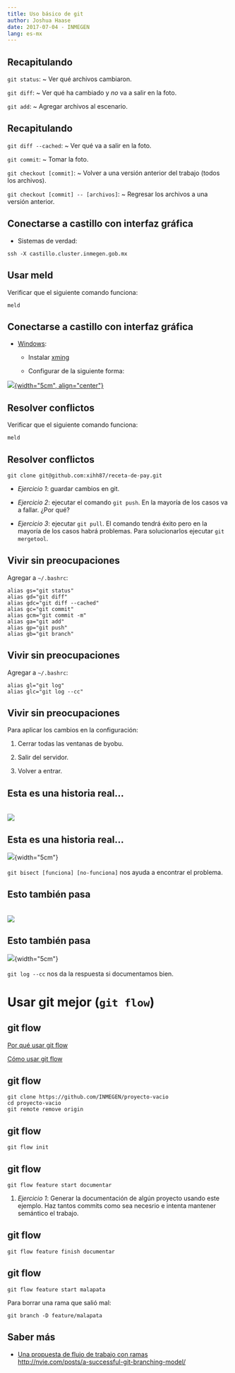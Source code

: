 ```yaml
---
title: Uso básico de git
author: Joshua Haase
date: 2017-07-04 - INMEGEN
lang: es-mx
---
```


## Recapitulando

`git status`:
 ~ Ver qué archivos cambiaron.

`git diff`:
 ~ Ver qué ha cambiado y *no* va a salir en la foto.

`git add`:
 ~ Agregar archivos al escenario.

## Recapitulando

`git diff --cached`:
 ~ Ver qué va a salir en la foto.

`git commit`:
 ~ Tomar la foto.

`git checkout [commit]`:
 ~ Volver a una versión anterior del trabajo (todos los archivos).

`git checkout [commit] -- [archivos]`:
 ~ Regresar los archivos a una versión anterior.

## Conectarse a castillo con interfaz gráfica

- Sistemas de verdad:

```
ssh -X castillo.cluster.inmegen.gob.mx
```

## Usar meld

Verificar que el siguiente comando funciona:

```
meld
```

## Conectarse a castillo con interfaz gráfica

- [Windows](https://superuser.com/questions/119792/how-to-use-x11-forwarding-with-putty ):

    - Instalar [xming](https://sourceforge.net/projects/xming/ )

    - Configurar de la siguiente forma:

[![](https://i.stack.imgur.com/B7r4t.png){width="5cm", align="center"}](https://superuser.com/questions/119792/how-to-use-x11-forwarding-with-putty )

## Resolver conflictos

Verificar que el siguiente comando funciona:

```
meld
```


## Resolver conflictos

```
git clone git@github.com:xihh87/receta-de-pay.git
```

- *Ejercicio 1*: guardar cambios en git.

- *Ejercicio 2*: ejecutar el comando `git push`. En la mayoría de los casos va a fallar. ¿Por qué?

- *Ejercicio 3*: ejecutar `git pull`. El comando tendrá éxito pero en la mayoría de los casos habrá problemas.
    Para solucionarlos ejecutar `git mergetool`.

## Vivir sin preocupaciones

Agregar a `~/.bashrc`:

```
alias gs="git status"
alias gd="git diff"
alias gdc="git diff --cached"
alias gc="git commit"
alias gcm="git commit -m"
alias ga="git add"
alias gp="git push"
alias gb="git branch"
```

## Vivir sin preocupaciones

Agregar a `~/.bashrc`:

```
alias gl="git log"
alias glc="git log --cc"
```

## Vivir sin preocupaciones

Para aplicar los cambios en la configuración:

1. Cerrar todas las ventanas de byobu.

0. Salir del servidor.

0. Volver a entrar.

## Esta es una historia real...

\
![](data/imagenes/codigo1.jpg)

## Esta es una historia real...

![](data/imagenes/codigo1.jpg){width="5cm"} \
\
`git bisect [funciona] [no-funciona]` nos ayuda a encontrar el problema.


## Esto también pasa

\
![](data/imagenes/codigo2.jpg)

## Esto también pasa

![](data/imagenes/codigo2.jpg){width="5cm"} \
\
`git log --cc` nos da la respuesta si documentamos bien.

# Usar git mejor (`git flow`)

## git flow

[Por qué usar git flow](http://nvie.com/posts/a-successful-git-branching-model/ )

[Cómo usar git flow](https://danielkummer.github.io/git-flow-cheatsheet/#getting_started )

## git flow

```
git clone https://github.com/INMEGEN/proyecto-vacio
cd proyecto-vacio
git remote remove origin
```

## git flow

```
git flow init
```

## git flow

```
git flow feature start documentar
```

1. *Ejercicio 1*: Generar la documentación de algún proyecto usando este ejemplo.
    Haz tantos commits como sea necesrio e intenta mantener semántico el trabajo.

## git flow

```
git flow feature finish documentar
```

## git flow

```
git flow feature start malapata
```

Para borrar una rama que salió mal:

```
git branch -D feature/malapata
```

## Saber más

- [Una propuesta de flujo de trabajo con ramas](http://nvie.com/posts/a-successful-git-branching-model/ ) \
    <http://nvie.com/posts/a-successful-git-branching-model/>

